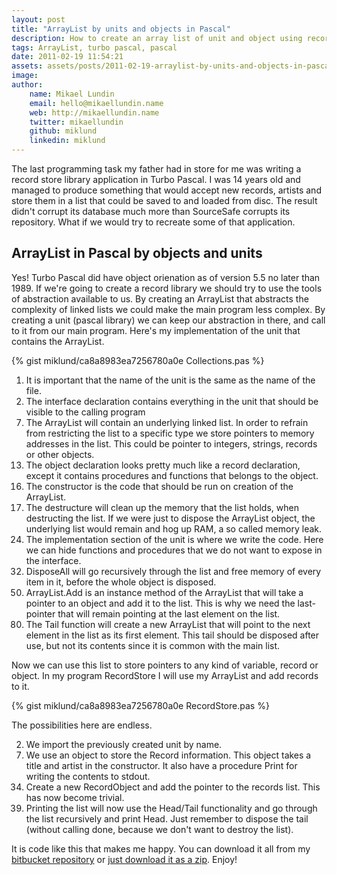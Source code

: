 ```yaml
---
layout: post
title: "ArrayList by units and objects in Pascal"
description: How to create an array list of unit and object using records and pointers in Turbo Pascal.
tags: ArrayList, turbo pascal, pascal
date: 2011-02-19 11:54:21
assets: assets/posts/2011-02-19-arraylist-by-units-and-objects-in-pascal
image: 
author:
    name: Mikael Lundin
    email: hello@mikaellundin.name
    web: http://mikaellundin.name
    twitter: mikaellundin
    github: miklund
    linkedin: miklund
---
```


The last programming task my father had in store for me was writing a record store library application in Turbo Pascal. I was 14 years old and managed to produce something that would accept new records, artists and store them in a list that could be saved to and loaded from disc. The result didn't corrupt its database much more than SourceSafe corrupts its repository.  What if we would try to recreate some of that application.

## ArrayList in Pascal by objects and units

Yes! Turbo Pascal did have object orienation as of version 5.5 no later than 1989. If we're going to create a record library we should try to use the tools of abstraction available to us. By creating an ArrayList that abstracts the complexity of linked lists we could make the main program less complex.  By creating a unit (pascal library) we can keep our abstraction in there, and call to it from our main program. Here's my implementation of the unit that contains the ArrayList.

{% gist miklund/ca8a8983ea7256780a0e Collections.pas %}

<ol>
<li value="1">It is important that the name of the unit is the same as the name of the file.</li>
<li value="2">The interface declaration contains everything in the unit that should be visible to the calling program</li>
<li value="7">The ArrayList will contain an underlying linked list. In order to refrain from restricting the list to a specific type we store pointers to memory addresses in the list. This could be pointer to integers, strings, records or other objects.</li>
<li value="13">The object declaration looks pretty much like a record declaration, except it contains procedures and functions that belongs to the object.</li>
<li value="16">The constructor is the code that should be run on creation of the ArrayList.</li>
<li value="17">The destructure will clean up the memory that the list holds, when destructing the list. If we were just to dispose the ArrayList object, the underlying list would remain and hog up RAM, a so called memory leak.</li>
<li value="24">The implementation section of the unit is where we write the code. Here we can hide functions and procedures that we do not want to expose in the interface.</li>
<li value="32">DisposeAll will go recursively through the list and free memory of every item in it, before the whole object is disposed.</li>
<li value="50">ArrayList.Add is an instance method of the ArrayList that will take a pointer to an object and add it to the list. This is why we need the last-pointer that will remain pointing at the last element on the list.</li>
<li value="80">The Tail function will create a new ArrayList that will point to the next element in the list as its first element. This tail should be disposed after use, but not its contents since it is common with the main list.</li>
</ol>

Now we can use this list to store pointers to any kind of variable, record or object. In my program RecordStore I will use my ArrayList and add records to it.

{% gist miklund/ca8a8983ea7256780a0e RecordStore.pas %}

The possibilities here are endless.

<ol>
<li value="2">We import the previously created unit by name.</li>
<li value="7">We use an object to store the Record information. This object takes a title and artist in the constructor. It also have a procedure Print for writing the contents to stdout.</li>
<li value="34">Create a new RecordObject and add the pointer to the records list. This has now become trivial.</li>
<li value="39">Printing the list will now use the Head/Tail functionality and go through the list recursively and print Head. Just remember to dispose the tail (without calling done, because we don't want to destroy the list).</li>
</ol>

It is code like this that makes me happy. You can download it all from my [bitbucket repository](https://bitbucket.org/bokmal/litemedia.pascal/) or [just download it as a zip](/assets/posts/2011-02-19-arraylist-by-units-and-objects-in-pascal/27dd8e6be9ec.zip "LiteMedia.Pascal example code in a zip archive"). Enjoy!
